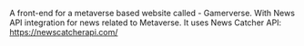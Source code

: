 A front-end for a metaverse based website called - Gamerverse. With News API integration for news related to Metaverse.
It uses News Catcher API: https://newscatcherapi.com/
